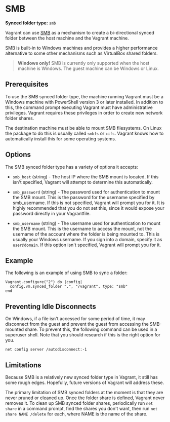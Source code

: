 
# SMB

**Synced folder type:** `smb`

Vagrant can use [SMB][smb] as a mechanism to create a bi-directional synced folder between the host machine and the Vagrant machine.

SMB is built-in to Windows machines and provides a higher performance alternative to some other mechanisms such as VirtualBox shared folders.

> **Windows only!** SMB is currently only supported when the host machine is Windows. The guest machine can be Windows or Linux.

## Prerequisites

To use the SMB synced folder type, the machine running Vagrant must be a Windows machine with PowerShell version 3 or later installed. In addition to this, the command prompt executing Vagrant must have administrative privileges. Vagrant requires these privileges in order to create new network folder shares.

The destination machine must be able to mount SMB filesystems. On Linux the package to do this is usually called `smbfs` or `cifs`. Vagrant knows how to automatically install this for some operating systems.

## Options

The SMB synced folder type has a variety of options it accepts:

* `smb_host` (string) - The host IP where the SMB mount is located. If this isn't specified, Vagrant will attempt to determine this automatically.

* `smb_password` (string) - The password used for authentication to mount the SMB mount. This is the password for the username specified by smb_username. If this is not specified, Vagrant will prompt you for it. It is highly recommended that you do not set this, since it would expose your password directly in your Vagrantfile.

* `smb_username` (string) - The username used for authentication to mount the SMB mount. This is the username to access the mount, not the username of the account where the folder is being mounted to. This is usually your Windows username. If you sign into a domain, specify it as `user@domain`. If this option isn't specified, Vagrant will prompt you for it.

## Example

The following is an example of using SMB to sync a folder:
```
Vagrant.configure("2") do |config|
  config.vm.synced_folder ".", "/vagrant", type: "smb"
end
```

## Preventing Idle Disconnects

On Windows, if a file isn't accessed for some period of time, it may disconnect from the guest and prevent the guest from accessing the SMB-mounted share. To prevent this, the following command can be used in a superuser shell. Note that you should research if this is the right option for you.
```
net config server /autodisconnect:-1
```

## Limitations

Because SMB is a relatively new synced folder type in Vagrant, it still has some rough edges. Hopefully, future versions of Vagrant will address these.

The primary limitation of SMB synced folders at the moment is that they are never pruned or cleaned up. Once the folder share is defined, Vagrant never removes it. To clean up SMB synced folder shares, periodically run `net share` in a command prompt, find the shares you don't want, then run `net share NAME /delete` for each, where NAME is the name of the share.

[smb]: http://en.wikipedia.org/wiki/Server_Message_Block
